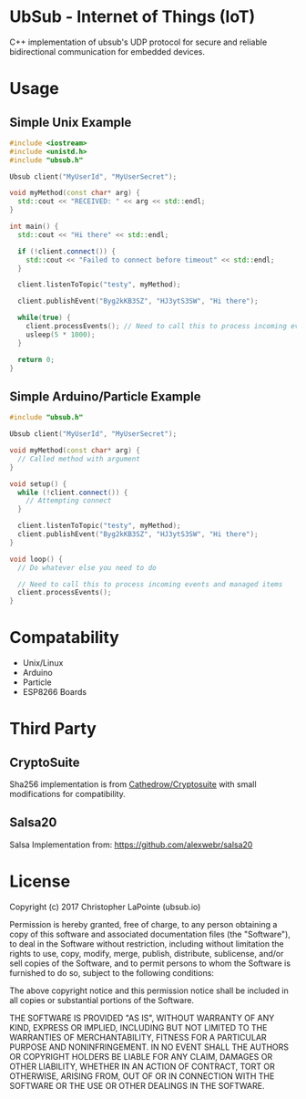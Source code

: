 # UbSub - Internet of Things (IoT)

C++ implementation of ubsub's UDP protocol for secure and reliable bidirectional communication for embedded devices.

# Usage

## Simple Unix Example

```cpp
#include <iostream>
#include <unistd.h>
#include "ubsub.h"

Ubsub client("MyUserId", "MyUserSecret");

void myMethod(const char* arg) {
  std::cout << "RECEIVED: " << arg << std::endl;
}

int main() {
  std::cout << "Hi there" << std::endl;

  if (!client.connect()) {
    std::cout << "Failed to connect before timeout" << std::endl;
  }

  client.listenToTopic("testy", myMethod);

  client.publishEvent("Byg2kKB3SZ", "HJ3ytS3SW", "Hi there");

  while(true) {
    client.processEvents(); // Need to call this to process incoming events and managed items
    usleep(5 * 1000);
  }

  return 0;
}

```

## Simple Arduino/Particle Example
```cpp
#include "ubsub.h"

Ubsub client("MyUserId", "MyUserSecret");

void myMethod(const char* arg) {
  // Called method with argument
}

void setup() {
  while (!client.connect()) {
    // Attempting connect
  }

  client.listenToTopic("testy", myMethod);
  client.publishEvent("Byg2kKB3SZ", "HJ3ytS3SW", "Hi there");
}

void loop() {
  // Do whatever else you need to do

  // Need to call this to process incoming events and managed items
  client.processEvents();
}
```

# Compatability

 * Unix/Linux
 * Arduino
 * Particle
 * ESP8266 Boards

# Third Party

## CryptoSuite

Sha256 implementation is from [Cathedrow/Cryptosuite](https://github.com/Cathedrow/Cryptosuite) with small modifications
for compatibility.

## Salsa20

Salsa Implementation from: https://github.com/alexwebr/salsa20

# License

Copyright (c) 2017 Christopher LaPointe (ubsub.io)

Permission is hereby granted, free of charge, to any person obtaining a copy
of this software and associated documentation files (the "Software"), to deal
in the Software without restriction, including without limitation the rights
to use, copy, modify, merge, publish, distribute, sublicense, and/or sell
copies of the Software, and to permit persons to whom the Software is
furnished to do so, subject to the following conditions:

The above copyright notice and this permission notice shall be included in all
copies or substantial portions of the Software.

THE SOFTWARE IS PROVIDED "AS IS", WITHOUT WARRANTY OF ANY KIND, EXPRESS OR
IMPLIED, INCLUDING BUT NOT LIMITED TO THE WARRANTIES OF MERCHANTABILITY,
FITNESS FOR A PARTICULAR PURPOSE AND NONINFRINGEMENT. IN NO EVENT SHALL THE
AUTHORS OR COPYRIGHT HOLDERS BE LIABLE FOR ANY CLAIM, DAMAGES OR OTHER
LIABILITY, WHETHER IN AN ACTION OF CONTRACT, TORT OR OTHERWISE, ARISING FROM,
OUT OF OR IN CONNECTION WITH THE SOFTWARE OR THE USE OR OTHER DEALINGS IN THE
SOFTWARE.

